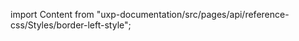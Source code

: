 
import Content from "uxp-documentation/src/pages/api/reference-css/Styles/border-left-style";

<Content query="product=photoshop"/>
